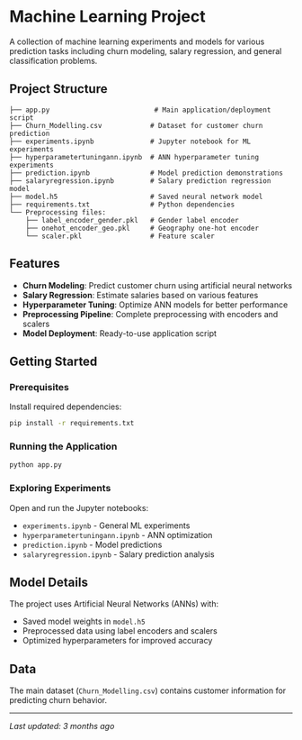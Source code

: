 # Machine Learning Project

A collection of machine learning experiments and models for various prediction tasks including churn modeling, salary regression, and general classification problems.

## Project Structure

```
├── app.py                          # Main application/deployment script
├── Churn_Modelling.csv            # Dataset for customer churn prediction
├── experiments.ipynb              # Jupyter notebook for ML experiments
├── hyperparametertuningann.ipynb  # ANN hyperparameter tuning experiments
├── prediction.ipynb               # Model prediction demonstrations
├── salaryregression.ipynb         # Salary prediction regression model
├── model.h5                       # Saved neural network model
├── requirements.txt               # Python dependencies
└── Preprocessing files:
    ├── label_encoder_gender.pkl   # Gender label encoder
    ├── onehot_encoder_geo.pkl     # Geography one-hot encoder
    └── scaler.pkl                 # Feature scaler
```

## Features

- **Churn Modeling**: Predict customer churn using artificial neural networks
- **Salary Regression**: Estimate salaries based on various features
- **Hyperparameter Tuning**: Optimize ANN models for better performance
- **Preprocessing Pipeline**: Complete preprocessing with encoders and scalers
- **Model Deployment**: Ready-to-use application script

## Getting Started

### Prerequisites

Install required dependencies:
```bash
pip install -r requirements.txt
```

### Running the Application

```bash
python app.py
```

### Exploring Experiments

Open and run the Jupyter notebooks:
- `experiments.ipynb` - General ML experiments
- `hyperparametertuningann.ipynb` - ANN optimization
- `prediction.ipynb` - Model predictions
- `salaryregression.ipynb` - Salary prediction analysis

## Model Details

The project uses Artificial Neural Networks (ANNs) with:
- Saved model weights in `model.h5`
- Preprocessed data using label encoders and scalers
- Optimized hyperparameters for improved accuracy

## Data

The main dataset (`Churn_Modelling.csv`) contains customer information for predicting churn behavior.

---

*Last updated: 3 months ago*
